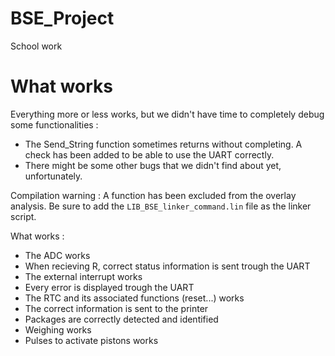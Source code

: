 # BSE_Project
School work

What works
==========
Everything more or less works, but we didn't have time to completely debug some functionalities : 

* The Send_String function sometimes returns without completing. A check has been added to be able to use the UART correctly.
* There might be some other bugs that we didn't find about yet, unfortunately.

Compilation warning : 
A function has been excluded from the overlay analysis. Be sure to add the `LIB_BSE_linker_command.lin` file as the linker script.

What works : 

* The ADC works
* When recieving R, correct status information is sent trough the UART
* The external interrupt works
* Every error is displayed trough the UART
* The RTC and its associated functions (reset...) works
* The correct information is sent to the printer
* Packages are correctly detected and identified
* Weighing works
* Pulses to activate pistons works
